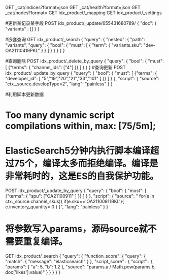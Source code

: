 
GET _cat/indices?format=json
GET _cat/health?format=json
GET _cat/nodes?format=
GET idx_product/_mapping
GET idx_product/_settings

#更新某记录某字段
POST idx_product/_update/655431680789/
{
  "doc": {
    "variants" : []
  }
}

#嵌套查询
GET idx_product/_search
{
  "query": {
    "nested": {
      "path": "variants",
      "query": {
        "bool": {
          "must": [
            {
              "term": {
                "variants.sku": "dev-OA21110419PKL"
              }
            }
          ]
        }
      }
    }
  }
}

#查询删除
POST idx_product/_delete_by_query
{ 
  "query": {
    "bool": {
      "must": [
        {"terms": {
          "channel_ids": ["4"]
        }}
      ]
    }
  }
}
#查询更新
POST idx_product/_update_by_query
{
  "query": {
    "bool": {
      "must": [
        {"terms": {
          "developer_id": [
            "5","19","20","21","33","101"
          ]
        }}
      ]
    }
  },
  "script": {
    "source": "ctx._source.developType=2",
    "lang": "painless"
  }
}

#利用脚本更新数据
# Too many dynamic script compilations within, max: [75/5m];
# ElasticSearch5分钟内执行脚本编译超过75个，编译太多而拒绝编译。编译是非常耗时的，这是ES的自我保护功能。
POST idx_product/_update_by_query
{
  "query": {
    "bool": {
      "must": [
        {"terms": {
          "spu": ["OA21100911"
          ]
        }}
      ]
    }
  },
  "script": {
    "source": " for(e in ctx._source.channel_skus){    if(e.sku=='OA21100911BKL'){        e.inventory_quantity= 0   } }", 
    "lang": "painless"
  }
}
# 将参数写入params，源码source就不需要重复编译。
GET idx_product/_search
{
    "query": {
        "function_score": {
            "query": {
                "match": { "message": "elasticsearch" }
            },
            "script_score" : {
                "script" : {
                    "params": {
                        "a": 5,
                        "b": 1.2
                    },
                    "source": "params.a / Math.pow(params.b, doc['likes'].value)"
                }
            }
        }
    }
}